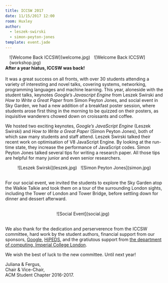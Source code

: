 ```yaml
---
title: ICCSW 2017
date: 11/15/2017 12:00
room: Huxley
author: 
  - leszek-swirski 
  - simon-peyton-jones
template: event.jade
---
```



<div style="float:right; margin-left:10pt">
![Welcome Back ICCSW](welcome.jpg) &nbsp;
![Welcome Back ICCSW](workshop.jpg)
</div>

#### After a year hiatus, ICCSW was back!


It was a great success on all fronts, with over 30 students attending a variety of interesting and novel talks, covering systems, networking, programming languages and machine learning.
This year, aloneside with the student talks, keynotes _Google’s Javascript Engine_ from Leszek Swirski and _How to Write a Great Paper_ from Simon Peyton Jones, and social event in Sky Garden, we had a new addition of a breakfast poster session, where students arose first thing in the morning to be quizzed on their posters, as inquisitive wanderers chowed down on croissants and coffee.


 <span class="more"></span>

<!--<br>-->

<!--<center>-->
<!--![Poster - GANs Applied to Robotic Control](posters/GANs-Applied-to-Robotic-Control.jpg) &nbsp;-->
<!--![Poster - Soft Tissue Deformation for Surgical Simulation: a Position-based Dynamics Approach](posters/Soft-Tissue-Deformation-for-Surgical-Simulation-a-Position-based-Dynamics-Approach.jpg) &nbsp;-->
<!--![Poster - Equivalence of mu-Calculus and p-Automata](posters/Equivalence-of-mu-Calculus-and-p-Automata.jpg) &nbsp;-->
<!--![Poster - Transferring End-to-End Visuomotor Control from Simulation to Real World for a Multi-State Task](posters/Transferring-End-to-End-Visuomotor-Control-from-Simulation-to-Real-World-for-a-Multi-State-Task.jpg)-->
<!--</center>-->

<!--<br>-->

<!--<div style="float:right; margin-left:10pt">-->
<!--![Poster - Dynamic Behaviour Network using Embedded Wireless Tags](posters/Dynamic-Behaviour-Network-using-Embedded-Wireless-Tags.jpg) -->
<!--</div>-->

We hosted two exciting keynotes, _Google’s JavaScript Engine_ (Leszek Swirski) and _How to Write a Great Paper_ (Simon Peyton Jones), both of which saw many students and staff attend.
Leszek Swirski talked their recent work on optimisation of V8 JavaScript Engine.
By looking at the run-time state, they increase the performance of JavaScript codes.
Simon Peyton Jones talked several tips for writing a research paper.
All those tips are helpful for many junior and even senior researchers.

<center>
![Leszek Swirski](leszek.jpg) &nbsp;
![Simon Peyton Jones](simon.jpg) 
</center>

<br>

For our social event, we invited the students to explore the Sky Garden atop the Walkie Talkie and took them on a tour of the surrounding London sights, including the Tower of London and Tower Bridge, before settling down for dinner and dessert afterward.

<br>

<center>
![Social Event](social.jpg) &nbsp;
</center>

<br>

We also thank for the dedication and perserverence from the ICCSW committee, hard work by the student authors, financial support from our sponsors, [Google](https://www.google.com/about/), [HiPEDS](http://wp.doc.ic.ac.uk/hipeds/), and the gratiutous support from [the department of computing, Imperial College London](http://www.imperial.ac.uk/computing).

We wish the best of luck to the new committee. Until next year!

Juliana & Fergus,<br>
Chair & Vice-Chair,<br>
ACM Student Chapter 2016-2017.
